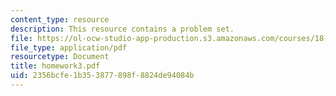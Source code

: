 ```yaml
---
content_type: resource
description: This resource contains a problem set.
file: https://ol-ocw-studio-app-production.s3.amazonaws.com/courses/18-966-geometry-of-manifolds-spring-2007/2356bcfe1b353877898f8824de94084b_homework3.pdf
file_type: application/pdf
resourcetype: Document
title: homework3.pdf
uid: 2356bcfe-1b35-3877-898f-8824de94084b
---
```

